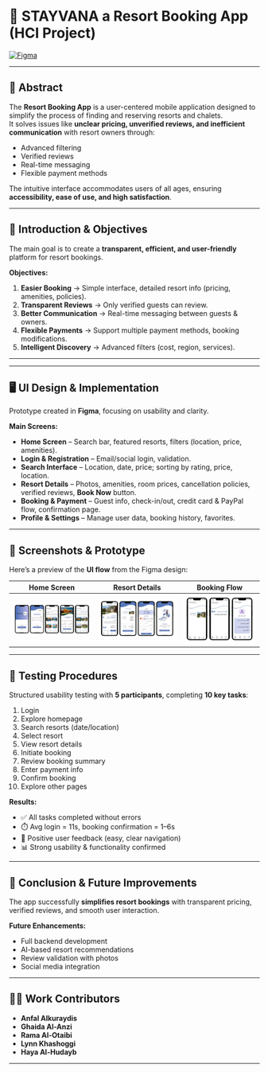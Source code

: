 # 🌴 STAYVANA a Resort Booking App (HCI Project)

[![Figma](https://img.shields.io/badge/Design-Figma-FF7262?logo=figma&logoColor=white)](https://www.figma.com/)  

---

## 📌 Abstract
The **Resort Booking App** is a user-centered mobile application designed to simplify the process of finding and reserving resorts and chalets.  
It solves issues like **unclear pricing, unverified reviews, and inefficient communication** with resort owners through:  
- Advanced filtering  
- Verified reviews  
- Real-time messaging  
- Flexible payment methods  

The intuitive interface accommodates users of all ages, ensuring **accessibility, ease of use, and high satisfaction**.

---

## 🎯 Introduction & Objectives
The main goal is to create a **transparent, efficient, and user-friendly** platform for resort bookings.  

**Objectives:**  
1. **Easier Booking** → Simple interface, detailed resort info (pricing, amenities, policies).  
2. **Transparent Reviews** → Only verified guests can review.  
3. **Better Communication** → Real-time messaging between guests & owners.  
4. **Flexible Payments** → Support multiple payment methods, booking modifications.  
5. **Intelligent Discovery** → Advanced filters (cost, region, services).  

---


---

## 🖥️ UI Design & Implementation
Prototype created in **Figma**, focusing on usability and clarity.  

**Main Screens:**  
- **Home Screen** – Search bar, featured resorts, filters (location, price, amenities).  
- **Login & Registration** – Email/social login, validation.  
- **Search Interface** – Location, date, price; sorting by rating, price, location.  
- **Resort Details** – Photos, amenities, room prices, cancellation policies, verified reviews, **Book Now** button.  
- **Booking & Payment** – Guest info, check-in/out, credit card & PayPal flow, confirmation page.  
- **Profile & Settings** – Manage user data, booking history, favorites.  

---

## 📸 Screenshots & Prototype
Here’s a preview of the **UI flow** from the Figma design:  

| Home Screen | Resort Details | Booking Flow |
|-------------|----------------|--------------|
| ![Home](assets/main.PNG) | ![Details](assets/pay.PNG) | ![Booking](assets/acc.PNG) |


---

## 🧪 Testing Procedures
Structured usability testing with **5 participants**, completing **10 key tasks**:  
1. Login  
2. Explore homepage  
3. Search resorts (date/location)  
4. Select resort  
5. View resort details  
6. Initiate booking  
7. Review booking summary  
8. Enter payment info  
9. Confirm booking  
10. Explore other pages  

**Results:**  
- ✅ All tasks completed without errors  
- ⏱️ Avg login = 11s, booking confirmation = 1–6s  
- 🎉 Positive user feedback (easy, clear navigation)  
- 📊 Strong usability & functionality confirmed  

---

## 🚀 Conclusion & Future Improvements
The app successfully **simplifies resort bookings** with transparent pricing, verified reviews, and smooth user interaction.  

**Future Enhancements:**  
- Full backend development  
- AI-based resort recommendations  
- Review validation with photos  
- Social media integration  

---


## 👩‍💻 Work Contributors
- **Anfal Alkuraydis** 
- **Ghaida Al-Anzi** 
- **Rama Al-Otaibi** 
- **Lynn Khashoggi**  
- **Haya Al-Hudayb**   
 

---
